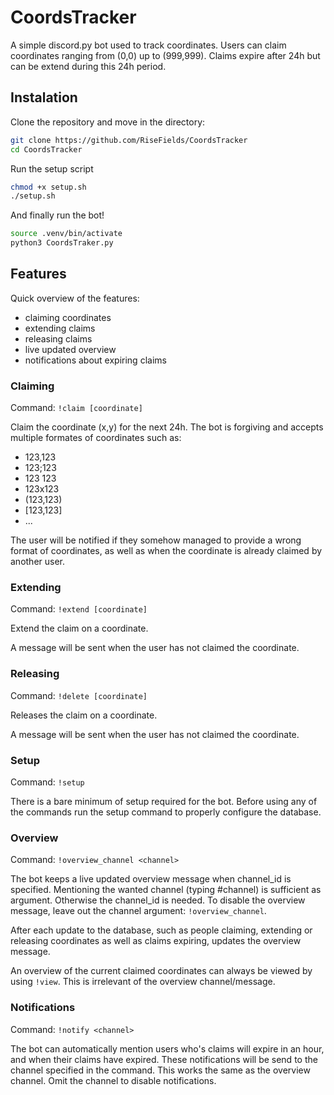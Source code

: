 # CoordsTracker

A simple discord.py bot used to track coordinates. Users can claim coordinates ranging from (0,0) up to (999,999). Claims expire after 24h but can be extend during this 24h period. 

## Instalation

Clone the repository and move in the directory:
```bash
git clone https://github.com/RiseFields/CoordsTracker
cd CoordsTracker
```

Run the setup script
```bash
chmod +x setup.sh 
./setup.sh
```

And finally run the bot!
```bash
source .venv/bin/activate
python3 CoordsTraker.py
```

## Features

Quick overview of the features:
- claiming coordinates
- extending claims
- releasing claims
- live updated overview
- notifications about expiring claims

### Claiming

Command: `!claim [coordinate]`

Claim the coordinate (x,y) for the next 24h. 
The bot is forgiving and accepts multiple formates of coordinates such as:
- 123,123
- 123;123
- 123 123
- 123x123
- (123,123)
- [123,123]
- ...

The user will be notified if they somehow managed to provide a wrong format of coordinates, as well as when the coordinate is already claimed by another user.

### Extending

Command: `!extend [coordinate]`

Extend the claim on a coordinate.

A message will be sent when the user has not claimed the coordinate.

### Releasing

Command: `!delete [coordinate]`

Releases the claim on a coordinate.

A message will be sent when the user has not claimed the coordinate.

### Setup

Command: `!setup`

There is a bare minimum of setup required for the bot. Before using any of the commands run the setup command to properly configure the database.

### Overview

Command: `!overview_channel <channel>`

The bot keeps a live updated overview message when channel_id is specified. Mentioning the wanted channel (typing #channel) is sufficient as argument. Otherwise the channel_id is needed.
To disable the overview message, leave out the channel argument: `!overview_channel`.

After each update to the database, such as people claiming, extending or releasing coordinates as well as claims expiring, updates the overview message.

An overview of the current claimed coordinates can always be viewed by using `!view`. This is irrelevant of the overview channel/message.

### Notifications

Command: `!notify <channel>`

The bot can automatically mention users who's claims will expire in an hour, and when their claims have expired. These notifications will be send to the channel specified in the command. This works the same as the overview channel. Omit the channel to disable notifications.
